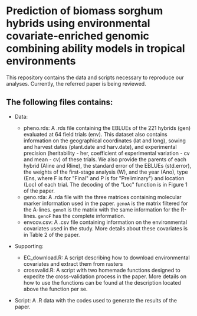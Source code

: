 # Prediction of biomass sorghum hybrids using environmental covariate-enriched genomic combining ability models in tropical environments

This repository contains the data and scripts necessary to reproduce our analyses. Currently, the referred paper is being reviewed.

## The following files contains: 

-   Data: 
    -    pheno.rds: A .rds file containing the EBLUEs of the 221 hybrids (gen) evaluated at 64 field trials (env). This dataset also contains information on the geographical coordinates (lat and long), sowing and harvest dates (plant.date and harv.date), and experimental precision (heritability - her, coefficient of experimental variation - cv and mean - cv) of these trials. We also provide the parents of each hybrid (Aline and Rline), the standard error of the EBLUEs (std.error), the weights of the first-stage analysis (W), and the year (Ano), type (Ens, where F is for "Final" and P is for "Preliminary") and location (Loc) of each trial. The decoding of the "Loc" function is in Figure 1 of the paper.
    -   geno.rda: A .rda file with the three matrices containing molecular marker information used in the paper. `genoA` is the matrix filtered for the A-lines. `genoR` is the matrix with the same information for the R-lines. `genoF` has the complete information.
    -   envcov.csv: A .csv file containing information on the environmental covariates used in the study. More details about these covariates is in Table 2 of the paper.

-   Supporting:
    -   EC_download.R: A script describing how to download environmental covariates and extract them from rasters
    -   crossvalid.R: A script with two homemade functions designed to expedite the cross-validation process in the paper. More details on how to use the functions can be found at the description located above the function per se.

-   Script: A .R data with the codes used to generate the results of the paper.